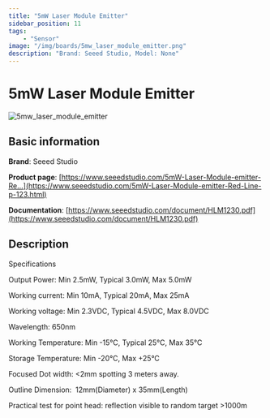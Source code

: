 ```yaml
---
title: "5mW Laser Module Emitter"
sidebar_position: 11
tags:
    - "Sensor"
image: "/img/boards/5mw_laser_module_emitter.png"
description: "Brand: Seeed Studio, Model: None"
---
```

# 5mW Laser Module Emitter

![5mw_laser_module_emitter](/img/boards/5mw_laser_module_emitter.png)

## Basic information

**Brand**: Seeed Studio

**Product page**: [https://www.seeedstudio.com/5mW-Laser-Module-emitter-Re...](https://www.seeedstudio.com/5mW-Laser-Module-emitter-Red-Line-p-123.html)

**Documentation**: [https://www.seeedstudio.com/document/HLM1230.pdf](https://www.seeedstudio.com/document/HLM1230.pdf)

## Description

Specifications

Output Power: Min 2\.5mW, Typical 3\.0mW, Max 5\.0mW

Working current: Min 10mA, Typical 20mA, Max 25mA

Working voltage: Min 2\.3VDC, Typical 4\.5VDC, Max 8\.0VDC

Wavelength: 650nm

Working Temperature: Min \-15°C, Typical 25°C, Max 35°C

Storage Temperature: Min \-20°C, Max \+25°C

Focused Dot width: \<2mm spotting 3 meters away\.

Outline Dimension:  12mm\(Diameter\) x 35mm\(Length\)

Practical test for point head: reflection visible to random target \>1000m


